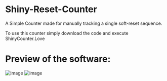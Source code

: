 # Shiny-Reset-Counter

A Simple Counter made for manually tracking a single soft-reset sequence.

To use this counter simply download the code and execute ShinyCounter.Love

<h1>Preview of the software:</h1>

![image](https://github.com/ejfattouch/Shiny-Reset-Counter/assets/75395951/21cc263b-7a98-4f80-829c-5311abd9faff)
![image](https://github.com/ejfattouch/Shiny-Reset-Counter/assets/75395951/9f7643b7-fb33-4119-84b1-c744f65ff037)

